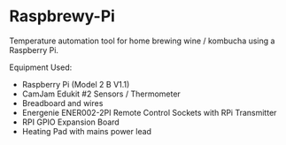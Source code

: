 # Raspbrewy-Pi

Temperature automation tool for home brewing wine / kombucha using a Raspberry Pi.

Equipment Used:
* Raspberry Pi (Model 2 B V1.1)
* CamJam Edukit #2 Sensors / Thermometer
* Breadboard and wires
* Energenie ENER002-2PI Remote Control Sockets with RPi Transmitter
* RPI GPIO Expansion Board
* Heating Pad with mains power lead
